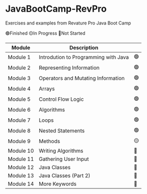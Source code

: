 # JavaBootCamp-RevPro
Exercises and examples from Revature Pro Java Boot Camp

🟢Finished    🟡In Progress   🔴Not Started            

| Module    | Description                           |  |
|---        |---                                    |---|
| Module 1  | Introdution to Programming with Java  | 🟢|
| Module 2  | Representing Information              | 🟢|
| Module 3  | Operators and Mutating Information    | 🟢|
| Module 4  | Arrays                                | 🟢|
| Module 5  | Control Flow Logic                    | 🟢|
| Module 6  | Algorithms                            | 🟢|
| Module 7  | Loops                                 | 🟢|
| Module 8  | Nested Statements                     | 🟢|
| Module 9  | Methods                               | 🟡|
| Module 10 | Writing Algorithms                    | 🔴|
| Module 11 | Gathering User Input                  | 🔴|
| Module 12 | Java Classes                          | 🔴|
| Module 13 | Java Classes (Part 2)                 | 🔴|
| Module 14 | More Keywords                         | 🔴|
